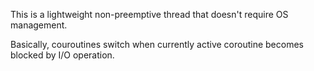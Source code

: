 This is a lightweight non-preemptive thread that doesn't require OS management.

Basically, couroutines switch when currently active coroutine becomes blocked by I/O operation.
